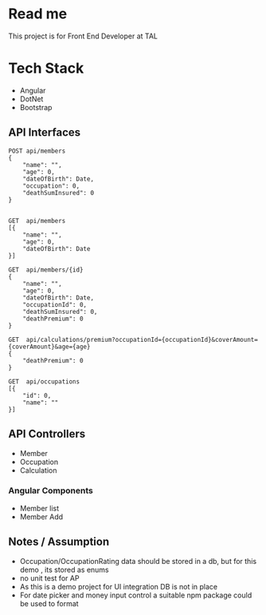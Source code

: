 # Read me

This project is for Front End Developer at TAL

# Tech Stack
- Angular
- DotNet
- Bootstrap

## API Interfaces
    POST api/members
    {
        "name": "",
        "age": 0,
        "dateOfBirth": Date,
        "occupation": 0,
        "deathSumInsured": 0
    }


    GET  api/members
    [{
        "name": "",
        "age": 0,
        "dateOfBirth": Date
    }]

    GET  api/members/{id}
    {
        "name": "",
        "age": 0,
        "dateOfBirth": Date,
        "occupationId": 0,
        "deathSumInsured": 0,
        "deathPremium": 0
    }

    GET  api/calculations/premium?occupationId={occupationId}&coverAmount={coverAmount}&age={age}
    {
        "deathPremium": 0
    }

    GET  api/occupations
    [{
        "id": 0,
        "name": ""
    }]


## API Controllers
- Member
- Occupation
- Calculation

### Angular Components
- Member list
- Member Add


## Notes / Assumption
- Occupation/OccupationRating data should be stored in a db, but for this demo , its stored as enums
- no unit test for AP
- As this is a demo project for UI integration DB is not in place
- For date picker and money input control a suitable npm package could be used to format
